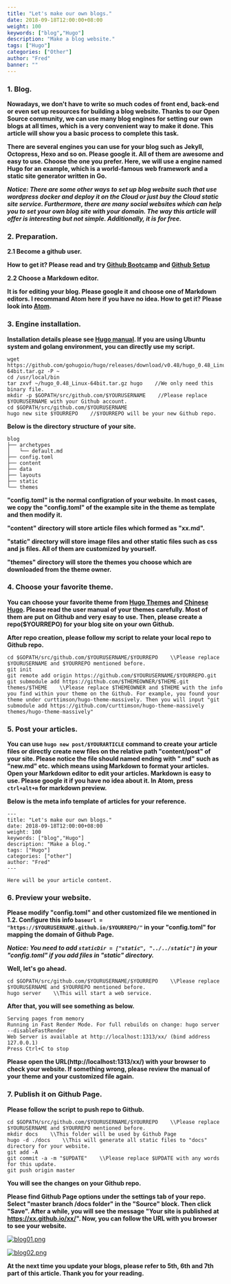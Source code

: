 ```yaml
---
title: "Let's make our own blogs."
date: 2018-09-18T12:00:00+08:00
weight: 100
keywords: ["blog","Hugo"]
description: "Make a blog website."
tags: ["Hugo"]
categories: ["Other"]
author: "Fred"
banner: ""
---
```


### 1. Blog.

**Nowadays, we don't have to write so much codes of front end, back-end or even set up resources for building a blog website. Thanks to our Open Source community, we can use many blog engines for setting our own blogs at all times, which is a very convenient way to make it done. This article will show you a basic process to complete this task.**

**There are several engines you can use for your blog such as Jekyll, Octopress, Hexo and so on. Please google it. All of them are awesome and easy to use. Choose the one you prefer. Here, we will use a engine named Hugo for an example, which is a world-famous web framework and a static site generator written in Go.**

***Notice: There are some other ways to set up blog website such that use wordpress docker and deploy it on the Cloud or just buy the Cloud static site service. Furthermore, there are many social websites which can help you to set your own blog site with your domain. The way this article will offer is interesting but not simple. Additionally, it is for free.***

### 2. Preparation.

**2.1 Become a github user.**

**How to get it? Please read and try [Github Bootcamp](https://help.github.com/categories/bootcamp/) and [Github Setup](https://help.github.com/categories/setup/)**

**2.2 Choose a Markdown editor.**

**It is for editing your blog. Please google it and choose one of Markdown editors. I recommand Atom here if you have no idea. How to get it? Please look into [Atom](https://atom.io/).**

### 3. Engine installation.

**Installation details please see [Hugo manual](https://gohugo.io/getting-started/installing/). If you are using Ubuntu system and golang environment, you can directly use my script.**

```
wget https://github.com/gohugoio/hugo/releases/download/v0.48/hugo_0.48_Linux-64bit.tar.gz -P ~
cd /usr/local/bin
tar zxvf ~/hugo_0.48_Linux-64bit.tar.gz hugo    //We only need this binary file.
mkdir -p $GOPATH/src/github.com/$YOURUSERNAME    //Please replace $YOURUSERNAME with your Github account.
cd $GOPATH/src/github.com/$YOURUSERNAME
hugo new site $YOURREPO    //$YOURREPO will be your new Github repo.
```
**Below is the directory structure of your site.**
```
blog
├── archetypes
│   └── default.md
├── config.toml
├── content
├── data
├── layouts
├── static
└── themes
```
**"config.toml" is the normal configration of your website. In most cases, we copy the "config.toml" of the example site in the theme as template and then modify it.**

**"content" directory will store article files which formed as "xx.md".**

**"static" directory will store image files and other static files such as css and js files. All of them are customized by yourself.**

**"themes" directory will store the themes you choose which are downloaded from the theme owner.**

### 4. Choose your favorite theme.

**You can choose your favorite theme from [Hugo Themes](https://themes.gohugo.io/) and [Chinese Hugo](http://www.gohugo.org/theme/). Please read the user manual of your themes carefully. Most of them are put on Github and very esay to use. Then, please create a repo($YOURREPO) for your blog site on your own Github.**

**After repo creation, please follow my script to relate your local repo to Github repo.**

```
cd $GOPATH/src/github.com/$YOURUSERNAME/$YOURREPO    \\Please replace $YOURUSERNAME and $YOURREPO mentioned before.
git init
git remote add origin https://github.com/$YOURUSERNAME/$YOURREPO.git
git submodule add https://github.com/$THEMEOWNER/$THEME.git themes/$THEME    \\Please replace $THEMEOWNER and $THEME with the info you find within your theme on the Github. For example, you found your theme under curttimson/hugo-theme-massively. Then you will input "git submodule add https://github.com/curttimson/hugo-theme-massively themes/hugo-theme-massively"
```

### 5. Post your articles.

**You can use `hugo new post/$YOURARTICLE` command to create your article files or directly create new files on the relative path "content/post" of your site. Please notice the file should named ending with ".md" such as "new.md" etc. which means using Markdown to format your articles. Open your Markdown editor to edit your articles. Markdown is easy to use. Please google it if you have no idea about it. In Atom, press `ctrl+alt+m` for markdown preview.**

**Below is the meta info template of articles for your reference.**
```
---
title: "Let's make our own blogs."
date: 2018-09-18T12:00:00+08:00
weight: 100
keywords: ["blog","Hugo"]
description: "Make a blog."
tags: ["Hugo"]
categories: ["other"]
author: "Fred"
---

Here will be your article content.
```

### 6. Preview your website.

**Please modify "config.toml" and other customized file we mentioned in 1.2. Configure this info `baseurl = "https://$YOURUSERNAME.github.io/$YOURREPO/"` in your "config.toml" for mapping the domain of Github Page.**

***Notice: You need to add `staticDir = ["static", "../../static"]` in your "config.toml" if you add files in "static" directory.***

**Well, let's go ahead.**

```
cd $GOPATH/src/github.com/$YOURUSERNAME/$YOURREPO    \\Please replace $YOURUSERNAME and $YOURREPO mentioned before.
hugo server    \\This will start a web service.
```
**After that, you will see something as below.**
```
Serving pages from memory
Running in Fast Render Mode. For full rebuilds on change: hugo server --disableFastRender
Web Server is available at http://localhost:1313/xx/ (bind address 127.0.0.1)
Press Ctrl+C to stop
```
**Please open the URL(http://localhost:1313/xx/) with your browser to check your website. If something wrong, please review the manual of your theme and your customized file again.**

### 7. Publish it on Github Page.

**Please follow the script to push repo to Github.**
```
cd $GOPATH/src/github.com/$YOURUSERNAME/$YOURREPO    \\Please replace $YOURUSERNAME and $YOURREPO mentioned before.
mkdir docs    \\This folder will be used by Github Page
hugo -d ./docs    \\This will generate all static files to "docs" directory for your website.
git add -A
git commit -a -m "$UPDATE"    \\Please replace $UPDATE with any words for this update.
git push origin master
```
**You will see the changes on your Github repo.**

**Please find Github Page options under the settings tab of your repo. Select "master branch /docs folder" in the "Source" block. Then click "Save". After a while, you will see the message "Your site is published at https://xx.github.io/xx/". Now, you can follow the URL with you browser to see your website.**

[![blog01.png](https://i.postimg.cc/XNHvRJTh/blog01.png)](https://postimg.cc/fkdZXwWj)

[![blog02.png](https://i.postimg.cc/Ls2RYKcL/blog02.png)](https://postimg.cc/qNbWSYMv)

**At the next time you update your blogs, please refer to 5th, 6th and 7th part of this article. Thank you for your reading.**
